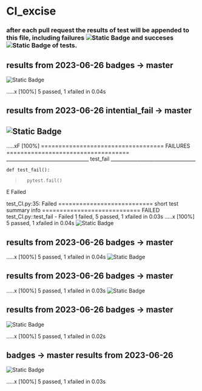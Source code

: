 # CI_excise

### after each pull request the results of test will be appended to this file, including failures ![Static Badge](https://img.shields.io/badge/test-fail-red) and succeses ![Static Badge](https://img.shields.io/badge/test-pass-green) of tests. 







## __results from 2023-06-26__ badges -> master 
![Static Badge](https://img.shields.io/badge/test-pass-green)

.....x                                                                   [100%]
5 passed, 1 xfailed in 0.04s

## __results from 2023-06-26__ intential_fail -> master 
## ![Static Badge](https://img.shields.io/badge/test-fail-red)

.....xF                                                                  [100%]
=================================== FAILURES ===================================
__________________________________ test_fail ___________________________________

    def test_fail():
>       pytest.fail()
E       Failed

test_CI.py:35: Failed
=========================== short test summary info ============================
FAILED test_CI.py::test_fail - Failed
1 failed, 5 passed, 1 xfailed in 0.03s
.....x                                                                   [100%]
5 passed, 1 xfailed in 0.04s
 ![Static Badge](https://img.shields.io/badge/test-pass-green)


## __results from 2023-06-26__ badges -> master
.....x                                                                   [100%]
5 passed, 1 xfailed in 0.04s
 ![Static Badge](https://img.shields.io/badge/test-pass-green)


## __results from 2023-06-26__ badges -> master
.....x                                                                   [100%]
5 passed, 1 xfailed in 0.03s
 ![Static Badge](https://img.shields.io/badge/test-pass-green)


## __results from 2023-06-26__ badges -> master
 ![Static Badge](https://img.shields.io/badge/test-pass-green)

.....x                                                                   [100%]
5 passed, 1 xfailed in 0.02s

## badges -> master __results from 2023-06-26__ 
 ![Static Badge](https://img.shields.io/badge/test-pass-green)

.....x                                                                   [100%]
5 passed, 1 xfailed in 0.03s
